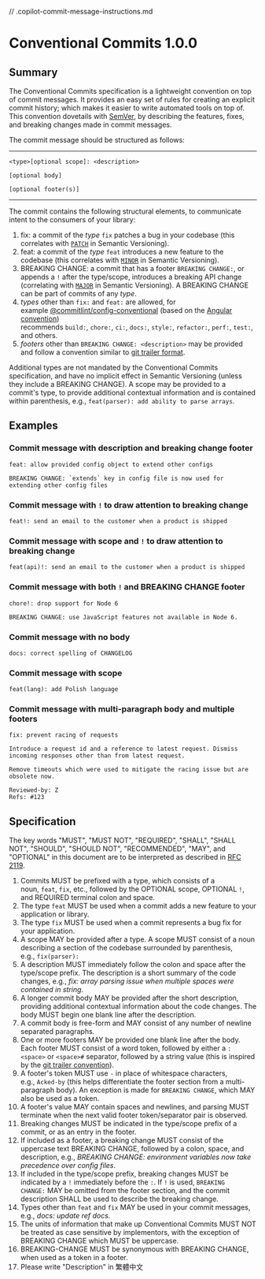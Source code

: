 // .copilot-commit-message-instructions.md
# Conventional Commits 1.0.0

## [](https://www.conventionalcommits.org/en/v1.0.0/#summary)Summary

The Conventional Commits specification is a lightweight convention on top of commit messages. It provides an easy set of rules for creating an explicit commit history; which makes it easier to write automated tools on top of. This convention dovetails with [SemVer](http://semver.org/), by describing the features, fixes, and breaking changes made in commit messages.

The commit message should be structured as follows:

---

```
<type>[optional scope]: <description>

[optional body]

[optional footer(s)]

```

---

The commit contains the following structural elements, to communicate intent to the consumers of your library:

1.  fix: a commit of the *type* `fix` patches a bug in your codebase (this correlates with [`PATCH`](http://semver.org/#summary) in Semantic Versioning).
2.  feat: a commit of the *type* `feat` introduces a new feature to the codebase (this correlates with [`MINOR`](http://semver.org/#summary) in Semantic Versioning).
3.  BREAKING CHANGE: a commit that has a footer `BREAKING CHANGE:`, or appends a `!` after the type/scope, introduces a breaking API change (correlating with [`MAJOR`](http://semver.org/#summary) in Semantic Versioning). A BREAKING CHANGE can be part of commits of any *type*.
4.  *types* other than `fix:` and `feat:` are allowed, for example [@commitlint/config-conventional](https://github.com/conventional-changelog/commitlint/tree/master/%40commitlint/config-conventional) (based on the [Angular convention](https://github.com/angular/angular/blob/22b96b9/CONTRIBUTING.md#-commit-message-guidelines)) recommends `build:`, `chore:`, `ci:`, `docs:`, `style:`, `refactor:`, `perf:`, `test:`, and others.
5.  *footers* other than `BREAKING CHANGE: <description>` may be provided and follow a convention similar to [git trailer format](https://git-scm.com/docs/git-interpret-trailers).

Additional types are not mandated by the Conventional Commits specification, and have no implicit effect in Semantic Versioning (unless they include a BREAKING CHANGE). A scope may be provided to a commit's type, to provide additional contextual information and is contained within parenthesis, e.g., `feat(parser): add ability to parse arrays`.

## [](https://www.conventionalcommits.org/en/v1.0.0/#examples)Examples

### [](https://www.conventionalcommits.org/en/v1.0.0/#commit-message-with-description-and-breaking-change-footer)Commit message with description and breaking change footer

```
feat: allow provided config object to extend other configs

BREAKING CHANGE: `extends` key in config file is now used for extending other config files

```

### [](https://www.conventionalcommits.org/en/v1.0.0/#commit-message-with--to-draw-attention-to-breaking-change)Commit message with `!` to draw attention to breaking change

```
feat!: send an email to the customer when a product is shipped

```

### [](https://www.conventionalcommits.org/en/v1.0.0/#commit-message-with-scope-and--to-draw-attention-to-breaking-change)Commit message with scope and `!` to draw attention to breaking change

```
feat(api)!: send an email to the customer when a product is shipped

```

### [](https://www.conventionalcommits.org/en/v1.0.0/#commit-message-with-both--and-breaking-change-footer)Commit message with both `!` and BREAKING CHANGE footer

```
chore!: drop support for Node 6

BREAKING CHANGE: use JavaScript features not available in Node 6.

```

### [](https://www.conventionalcommits.org/en/v1.0.0/#commit-message-with-no-body)Commit message with no body

```
docs: correct spelling of CHANGELOG

```

### [](https://www.conventionalcommits.org/en/v1.0.0/#commit-message-with-scope)Commit message with scope

```
feat(lang): add Polish language

```

### [](https://www.conventionalcommits.org/en/v1.0.0/#commit-message-with-multi-paragraph-body-and-multiple-footers)Commit message with multi-paragraph body and multiple footers

```
fix: prevent racing of requests

Introduce a request id and a reference to latest request. Dismiss
incoming responses other than from latest request.

Remove timeouts which were used to mitigate the racing issue but are
obsolete now.

Reviewed-by: Z
Refs: #123

```

## [](https://www.conventionalcommits.org/en/v1.0.0/#specification)Specification

The key words "MUST", "MUST NOT", "REQUIRED", "SHALL", "SHALL NOT", "SHOULD", "SHOULD NOT", "RECOMMENDED", "MAY", and "OPTIONAL" in this document are to be interpreted as described in [RFC 2119](https://www.ietf.org/rfc/rfc2119.txt).

1.  Commits MUST be prefixed with a type, which consists of a noun, `feat`, `fix`, etc., followed by the OPTIONAL scope, OPTIONAL `!`, and REQUIRED terminal colon and space.
2.  The type `feat` MUST be used when a commit adds a new feature to your application or library.
3.  The type `fix` MUST be used when a commit represents a bug fix for your application.
4.  A scope MAY be provided after a type. A scope MUST consist of a noun describing a section of the codebase surrounded by parenthesis, e.g., `fix(parser):`
5.  A description MUST immediately follow the colon and space after the type/scope prefix. The description is a short summary of the code changes, e.g., *fix: array parsing issue when multiple spaces were contained in string*.
6.  A longer commit body MAY be provided after the short description, providing additional contextual information about the code changes. The body MUST begin one blank line after the description.
7.  A commit body is free-form and MAY consist of any number of newline separated paragraphs.
8.  One or more footers MAY be provided one blank line after the body. Each footer MUST consist of a word token, followed by either a `:<space>` or `<space>#` separator, followed by a string value (this is inspired by the [git trailer convention](https://git-scm.com/docs/git-interpret-trailers)).
9.  A footer's token MUST use `-` in place of whitespace characters, e.g., `Acked-by` (this helps differentiate the footer section from a multi-paragraph body). An exception is made for `BREAKING CHANGE`, which MAY also be used as a token.
10. A footer's value MAY contain spaces and newlines, and parsing MUST terminate when the next valid footer token/separator pair is observed.
11. Breaking changes MUST be indicated in the type/scope prefix of a commit, or as an entry in the footer.
12. If included as a footer, a breaking change MUST consist of the uppercase text BREAKING CHANGE, followed by a colon, space, and description, e.g., *BREAKING CHANGE: environment variables now take precedence over config files*.
13. If included in the type/scope prefix, breaking changes MUST be indicated by a `!` immediately before the `:`. If `!` is used, `BREAKING CHANGE:` MAY be omitted from the footer section, and the commit description SHALL be used to describe the breaking change.
14. Types other than `feat` and `fix` MAY be used in your commit messages, e.g., *docs: update ref docs.*
15. The units of information that make up Conventional Commits MUST NOT be treated as case sensitive by implementors, with the exception of BREAKING CHANGE which MUST be uppercase.
16. BREAKING-CHANGE MUST be synonymous with BREAKING CHANGE, when used as a token in a footer.
17. Please write "Description" in 繁體中文
